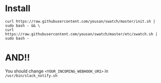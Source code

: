 # Install
```shellscript
curl https://raw.githubusercontent.com/yousan/swatch/master/init.sh | sudo bash - && \
curl https://raw.githubusercontent.com/yousan/swatch/master/etc/swatch.sh | sudo bash -
```

# AND!! 
You should change `<YOUR_INCOMING_WEBHOOK_URI>` in `/usr/bin/slack_notify.sh`


